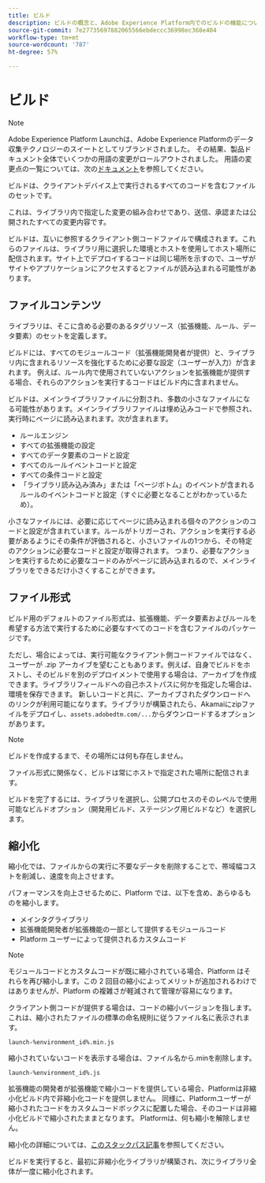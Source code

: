 ```yaml
---
title: ビルド
description: ビルドの概念と、Adobe Experience Platform内でのビルドの機能について説明します。
source-git-commit: 7e27735697882065566ebdeccc36998ec368e404
workflow-type: tm+mt
source-wordcount: '787'
ht-degree: 57%

---
```


# ビルド

>[!NOTE]
>
>Adobe Experience Platform Launchは、Adobe Experience Platformのデータ収集テクノロジーのスイートとしてリブランドされました。 その結果、製品ドキュメント全体でいくつかの用語の変更がロールアウトされました。 用語の変更点の一覧については、次の[ドキュメント](../../term-updates.md)を参照してください。

ビルドは、クライアントデバイス上で実行されるすべてのコードを含むファイルのセットです。

これは、ライブラリ内で指定した変更の組み合わせであり、送信、承認または公開されたすべての変更内容です。

ビルドは、互いに参照するクライアント側コードファイルで構成されます。これらのファイルは、ライブラリ用に選択した環境とホストを使用してホスト場所に配信されます。サイト上でデプロイするコードは同じ場所を示すので、ユーザがサイトやアプリケーションにアクセスするとファイルが読み込まれる可能性があります。

## ファイルコンテンツ

ライブラリは、そこに含める必要のあるタグリソース（拡張機能、ルール、データ要素）のセットを定義します。

ビルドには、すべてのモジュールコード（拡張機能開発者が提供）と、ライブラリ内に含まれるリソースを強化するために必要な設定（ユーザーが入力）が含まれます。 例えば、ルール内で使用されていないアクションを拡張機能が提供する場合、それらのアクションを実行するコードはビルド内に含まれません。

ビルドは、メインライブラリファイルに分割され、多数の小さなファイルになる可能性があります。メインライブラリファイルは埋め込みコードで参照され、実行時にページに読み込まれます。次が含まれます。

* ルールエンジン
* すべての拡張機能の設定
* すべてのデータ要素のコードと設定
* すべてのルールイベントコードと設定
* すべての条件コードと設定
* 「ライブラリ読み込み済み」または「ページボトム」のイベントが含まれるルールのイベントコードと設定（すぐに必要となることがわかっているため）。

小さなファイルには、必要に応じてページに読み込まれる個々のアクションのコードと設定が含まれています。ルールがトリガーされ、アクションを実行する必要があるようにその条件が評価されると、小さいファイルの1つから、その特定のアクションに必要なコードと設定が取得されます。 つまり、必要なアクションを実行するために必要なコードのみがページに読み込まれるので、メインライブラリをできるだけ小さくすることができます。

## ファイル形式

ビルド用のデフォルトのファイル形式は、拡張機能、データ要素およびルールを希望する方法で実行するために必要なすべてのコードを含むファイルのパッケージです。

ただし、場合によっては、実行可能なクライアント側コードファイルではなく、ユーザーが .zip アーカイブを望むこともあります。例えば、自身でビルドをホストし、そのビルドを別のデプロイメントで使用する場合は、アーカイブを作成できます。ライブラリフィールドへの自己ホストパスに何かを指定した場合は、環境を保存できます。 新しいコードと共に、アーカイブされたダウンロードへのリンクが利用可能になります。ライブラリが構築されたら、Akamaiにzipファイルをデプロイし、`assets.adobedtm.com/...`からダウンロードするオプションがあります。

>[!NOTE]
>
> ビルドを作成するまで、その場所には何も存在しません。

ファイル形式に関係なく、ビルドは常にホストで指定された場所に配信されます。

ビルドを完了するには、ライブラリを選択し、公開プロセスのそのレベルで使用可能なビルドオプション（開発用ビルド、ステージング用ビルドなど）を選択します。

## 縮小化

縮小化では、ファイルからの実行に不要なデータを削除することで、帯域幅コストを削減し、速度を向上させます。

パフォーマンスを向上させるために、Platform では、以下を含め、あらゆるものを縮小します。

* メインタグライブラリ
* 拡張機能開発者が拡張機能の一部として提供するモジュールコード
* Platform ユーザーによって提供されるカスタムコード

>[!NOTE]
>
>モジュールコードとカスタムコードが既に縮小されている場合、Platform はそれらを再び縮小します。この 2 回目の縮小によってメリットが追加されるわけではありませんが、Platform の複雑さが軽減されて管理が容易になります。

クライアント側コードが提供する場合は、コードの縮小バージョンを指します。 これは、縮小されたファイルの標準の命名規則に従うファイル名に表示されます。

`launch-%environment_id%.min.js`

縮小されていないコードを表示する場合は、ファイル名から.minを削除します。

`launch-%environment_id%.js`

拡張機能の開発者が拡張機能で縮小コードを提供している場合、Platformは非縮小化ビルド内で非縮小化コードを提供しません。 同様に、Platformユーザーが縮小されたコードをカスタムコードボックスに配置した場合、そのコードは非縮小化ビルドで縮小されたままとなります。 Platformは、何も縮小を解除しません。

縮小化の詳細については、[このスタックパス記事](https://blog.stackpath.com/glossary/minification/)を参照してください。

ビルドを実行すると、最初に非縮小化ライブラリが構築され、次にライブラリ全体が一度に縮小化されます。
